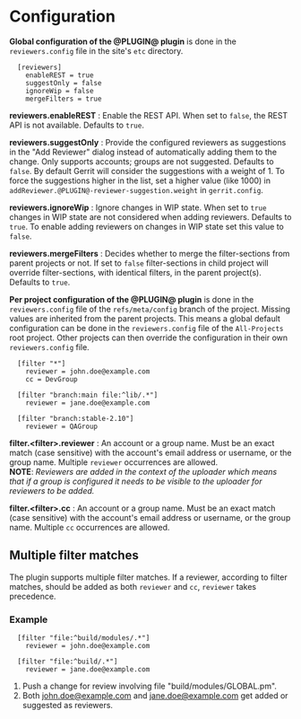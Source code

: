 # Configuration

**Global configuration of the @PLUGIN@ plugin** is done in the
`reviewers.config` file in the site's `etc` directory.

```
  [reviewers]
    enableREST = true
    suggestOnly = false
    ignoreWip = false
    mergeFilters = true
```

**reviewers.enableREST**
: Enable the REST API. When set to `false`, the REST API is not available.
  Defaults to `true`.

**reviewers.suggestOnly**
: Provide the configured reviewers as suggestions in the "Add Reviewer" dialog
  instead of automatically adding them to the change. Only supports accounts;
  groups are not suggested. Defaults to `false`. By default Gerrit will consider
  the suggestions with a weight of 1. To force the suggestions higher in the
  list, set a higher value (like 1000) in `addReviewer.@PLUGIN@-reviewer-suggestion.weight`
  in `gerrit.config`.

**reviewers.ignoreWip**
: Ignore changes in WIP state. When set to `true` changes in WIP state are not
  considered when adding reviewers. Defaults to `true`. To enable adding
  reviewers on changes in WIP state set this value to `false`.

**reviewers.mergeFilters**
: Decides whether to merge the filter-sections from parent projects or not.
  If set to `false`	filter-sections in child project will override
  filter-sections, with identical filters, in the parent project(s).
  Defaults to `true`.

**Per project configuration of the @PLUGIN@ plugin** is done in the
`reviewers.config` file of the `refs/meta/config` branch of the project.
Missing values are inherited from the parent projects. This means a global
default configuration can be done in the `reviewers.config` file of the
`All-Projects` root project. Other projects can then override the configuration
in their own `reviewers.config` file.

```
  [filter "*"]
    reviewer = john.doe@example.com
    cc = DevGroup

  [filter "branch:main file:^lib/.*"]
    reviewer = jane.doe@example.com

  [filter "branch:stable-2.10"]
    reviewer = QAGroup

```

**filter.\<filter\>.reviewer**
: An account or a group name. Must be an exact match (case sensitive) with the
  account's email address or username, or the group name.  Multiple `reviewer`
  occurrences are allowed.\
  **NOTE**: *Reviewers are added in the context of the uploader which means
  that if a group is configured it needs to be visible to the uploader for
  reviewers to be added.*

**filter.\<filter\>.cc**
: An account or a group name. Must be an exact match (case sensitive) with the
  account's email address or username, or the group name.  Multiple `cc`
  occurrences are allowed.

## Multiple filter matches

The plugin supports multiple filter matches.
If a reviewer, according to filter matches, should be added as both `reviewer` and `cc`,
`reviewer` takes precedence.

### Example

```
  [filter "file:^build/modules/.*"]
    reviewer = john.doe@example.com

  [filter "file:^build/.*"]
    reviewer = jane.doe@example.com

```

1. Push a change for review involving file "build/modules/GLOBAL.pm".
2. Both john.doe@example.com and jane.doe@example.com get added or suggested as reviewers.
